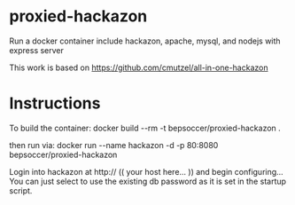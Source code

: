 # proxied-hackazon

Run a docker container include hackazon, apache, mysql, and nodejs with express server

This work is based on https://github.com/cmutzel/all-in-one-hackazon

# Instructions

To build the container:
docker build --rm -t bepsoccer/proxied-hackazon .

then run via: 
docker run --name hackazon -d -p 80:8080  bepsoccer/proxied-hackazon

Login into hackazon at http:// (( your host here... )) and begin configuring...  You can just select to use the existing db password as it is set in the startup script.